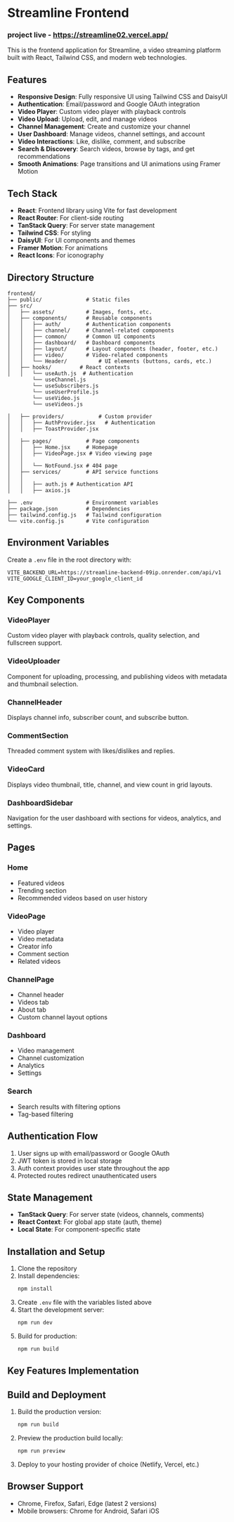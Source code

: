 # Streamline Frontend
### project live - https://streamline02.vercel.app/
This is the frontend application for Streamline, a video streaming platform built with React, Tailwind CSS, and modern web technologies.

## Features

- **Responsive Design**: Fully responsive UI using Tailwind CSS and DaisyUI
- **Authentication**: Email/password and Google OAuth integration
- **Video Player**: Custom video player with playback controls
- **Video Upload**: Upload, edit, and manage videos
- **Channel Management**: Create and customize your channel
- **User Dashboard**: Manage videos, channel settings, and account
- **Video Interactions**: Like, dislike, comment, and subscribe
- **Search & Discovery**: Search videos, browse by tags, and get recommendations
- **Smooth Animations**: Page transitions and UI animations using Framer Motion

## Tech Stack

- **React**: Frontend library using Vite for fast development
- **React Router**: For client-side routing
- **TanStack Query**: For server state management
- **Tailwind CSS**: For styling
- **DaisyUI**: For UI components and themes
- **Framer Motion**: For animations
- **React Icons**: For iconography

## Directory Structure

```
frontend/
├── public/              # Static files
├── src/
│   ├── assets/          # Images, fonts, etc.
│   ├── components/      # Reusable components
│   │   ├── auth/        # Authentication components
│   │   ├── channel/     # Channel-related components
│   │   ├── common/      # Common UI components
│   │   ├── dashboard/   # Dashboard components
│   │   ├── layout/      # Layout components (header, footer, etc.)
│   │   ├── video/       # Video-related components
│   │   └── Header/          # UI elements (buttons, cards, etc.)
│   ├── hooks/         # React contexts
│   │   └── useAuth.js  # Authentication 
        └── useChannel.js
        └── useSubscribers.js
        └── useUserProfile.js
        └── useVideo.js
        └── useVideos.js

│   ├── providers/           # Custom provider
│   │   ├── AuthProvider.jsx   # Authentication 
│   │   ├── ToastProvider.jsx     
│   
│   ├── pages/           # Page components
│   │   ├── Home.jsx     # Homepage
│   │   ├── VideoPage.jsx # Video viewing page
│   │
│   │   └── NotFound.jsx # 404 page
│   ├── services/        # API service functions
│   │ 
│   │   ├── auth.js # Authentication API
│   │   ├── axios.js

├── .env                 # Environment variables
├── package.json         # Dependencies
├── tailwind.config.js   # Tailwind configuration
└── vite.config.js       # Vite configuration
```

## Environment Variables

Create a `.env` file in the root directory with:

```
VITE_BACKEND_URL=https://streamline-backend-09ip.onrender.com/api/v1
VITE_GOOGLE_CLIENT_ID=your_google_client_id
```

## Key Components

### VideoPlayer

Custom video player with playback controls, quality selection, and fullscreen support.

### VideoUploader

Component for uploading, processing, and publishing videos with metadata and thumbnail selection.

### ChannelHeader

Displays channel info, subscriber count, and subscribe button.

### CommentSection

Threaded comment system with likes/dislikes and replies.

### VideoCard

Displays video thumbnail, title, channel, and view count in grid layouts.

### DashboardSidebar

Navigation for the user dashboard with sections for videos, analytics, and settings.

## Pages

### Home

- Featured videos
- Trending section
- Recommended videos based on user history

### VideoPage

- Video player
- Video metadata
- Creator info
- Comment section
- Related videos

### ChannelPage

- Channel header
- Videos tab
- About tab
- Custom channel layout options

### Dashboard

- Video management
- Channel customization
- Analytics
- Settings

### Search

- Search results with filtering options
- Tag-based filtering

## Authentication Flow

1. User signs up with email/password or Google OAuth
2. JWT token is stored in local storage
3. Auth context provides user state throughout the app
4. Protected routes redirect unauthenticated users

## State Management

- **TanStack Query**: For server state (videos, channels, comments)
- **React Context**: For global app state (auth, theme)
- **Local State**: For component-specific state

## Installation and Setup

1. Clone the repository
2. Install dependencies:
   ```bash
   npm install
   ```
3. Create `.env` file with the variables listed above
4. Start the development server:
   ```bash
   npm run dev
   ```
5. Build for production:
   ```bash
   npm run build
   ```

## Key Features Implementation


## Build and Deployment

1. Build the production version:
   ```bash
   npm run build
   ```

2. Preview the production build locally:
   ```bash
   npm run preview
   ```

3. Deploy to your hosting provider of choice (Netlify, Vercel, etc.)

## Browser Support

- Chrome, Firefox, Safari, Edge (latest 2 versions)
- Mobile browsers: Chrome for Android, Safari iOS